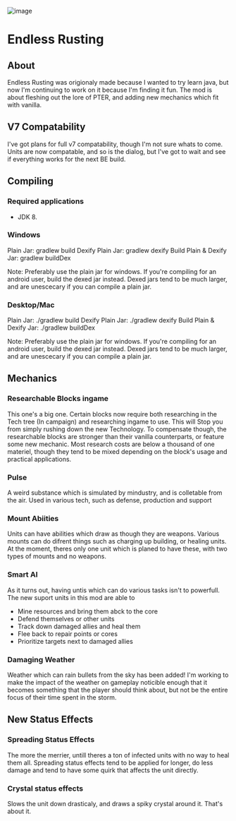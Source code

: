 ![image](https://user-images.githubusercontent.com/73347888/120126920-1c456d80-c201-11eb-8ad6-0a68377922ce.png)
# Endless Rusting

## About
Endless Rusting was origionaly made because I wanted to try learn java, but now I'm continuing to work on it because I'm finding it fun. The mod is about fleshing out the lore of PTER, and adding new mechanics which fit with vanilla.

## V7 Compatability
I've got plans for full v7 compatability, though I'm not sure whats to come. Units are now compatable, and so is the dialog, but I've got to wait and see if everything works for the next BE build.

## Compiling

### Required applications
- JDK 8.

### Windows

Plain Jar: gradlew build
Dexify Plain Jar: gradlew dexify
Build Plain & Dexify Jar: gradlew buildDex

Note: Preferably use the plain jar for windows. If you're compiling for an android user, build the dexed jar instead. Dexed jars tend to be much larger, and are unescecary if you can compile a plain jar.

### Desktop/Mac

Plain Jar: ./gradlew build
Dexify Plain Jar: ./gradlew dexify
Build Plain & Dexify Jar: ./gradlew buildDex

Note: Preferably use the plain jar for windows. If you're compiling for an android user, build the dexed jar instead. Dexed jars tend to be much larger, and are unescecary if you can compile a plain jar.


## Mechanics

### Researchable Blocks ingame
This one's a big one. Certain blocks now require both researching in the Tech tree (In campaign) and researching ingame to use. This will Stop you from simply rushing down the new Technology. To compensate though, the researchable blocks are stronger than their vanilla counterparts, or feature some new mechanic. Most research costs are below a thousand of one materiel, though they tend to be mixed depending on the block's usage and practical applications.

### Pulse
A weird substance which is simulated by mindustry, and is colletable from the air.
Used in various tech, such as defense, production and support

### Mount Abiities
Units can have abilities which draw as though they are weapons. Various mounts can do difrent things such as charging up building, or healing units.
At the moment, theres only one unit which is planed to have these, with two types of mounts and no weapons.

### Smart AI
As it turns out, having untis which can do various tasks isn't to powerfull. The new suport units in this mod are able to
- Mine resources and bring them abck to the core
- Defend themselves or other units
- Track down damaged allies and heal them
- Flee back to repair points or cores
- Prioritize targets next to damaged allies

### Damaging Weather
Weather which can rain bullets from the sky has been added! I'm working to make the impact of the weather on gameplay noticible enough that it becomes something that the player should think about, but not be the entire focus of their time spent in the storm.

## New Status Effects

### Spreading Status Effects
The more the merrier, untill theres a ton of infected units with no way to heal them all. Spreading status effects tend to be applied for longer, do less damage and tend to have some quirk that affects the unit directly.

### Crystal status effects
Slows the unit down drasticaly, and draws a spiky crystal around it. That's about it.
